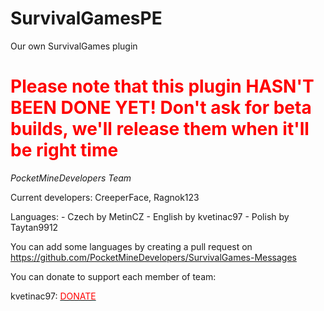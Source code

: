 # SurvivalGamesPE
Our own SurvivalGames plugin

<h1> <font color="red">Please note that this plugin HASN'T BEEN DONE YET! Don't ask for beta builds, we'll release them when it'll be right time </font></h1>
<i>PocketMineDevelopers Team</i>

Current developers: CreeperFace, Ragnok123

Languages: - Czech by MetinCZ
           - English by kvetinac97
           - Polish by Taytan9912
           
You can add some languages by creating a pull request on https://github.com/PocketMineDevelopers/SurvivalGames-Messages

You can donate to support each member of team:

kvetinac97: <a href="https://www.paypal.com/cgi-bin/webscr?cmd=_s-xclick&hosted_button_id=XQ5TDS9GZ38T2"><font color="red">DONATE</font></a>
